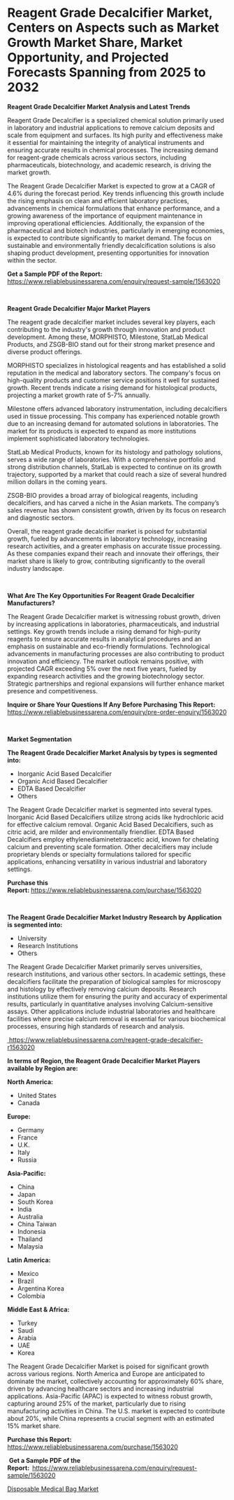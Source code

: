 <p><h1>Reagent Grade Decalcifier Market, Centers on Aspects such as Market Growth Market Share, Market Opportunity, and Projected Forecasts Spanning from 2025 to 2032</h1></p><p><strong>Reagent Grade Decalcifier Market Analysis and Latest Trends</strong></p>
<p><p>Reagent Grade Decalcifier is a specialized chemical solution primarily used in laboratory and industrial applications to remove calcium deposits and scale from equipment and surfaces. Its high purity and effectiveness make it essential for maintaining the integrity of analytical instruments and ensuring accurate results in chemical processes. The increasing demand for reagent-grade chemicals across various sectors, including pharmaceuticals, biotechnology, and academic research, is driving the market growth.</p><p>The Reagent Grade Decalcifier Market is expected to grow at a CAGR of 4.6% during the forecast period. Key trends influencing this growth include the rising emphasis on clean and efficient laboratory practices, advancements in chemical formulations that enhance performance, and a growing awareness of the importance of equipment maintenance in improving operational efficiencies. Additionally, the expansion of the pharmaceutical and biotech industries, particularly in emerging economies, is expected to contribute significantly to market demand. The focus on sustainable and environmentally friendly decalcification solutions is also shaping product development, presenting opportunities for innovation within the sector.</p></p>
<p><strong>Get a Sample PDF of the Report:&nbsp;</strong> <a href="https://www.reliablebusinessarena.com/enquiry/request-sample/1563020?utm_campaign=1420&utm_medium=2&utm_source=Github&utm_content=ia&utm_term=04032025&utm_id=reagent-grade-decalcifier">https://www.reliablebusinessarena.com/enquiry/request-sample/1563020</a></p>
<p>&nbsp;</p>
<p><strong>Reagent Grade Decalcifier Major Market Players</strong></p>
<p><p>The reagent grade decalcifier market includes several key players, each contributing to the industry's growth through innovation and product development. Among these, MORPHISTO, Milestone, StatLab Medical Products, and ZSGB-BIO stand out for their strong market presence and diverse product offerings.</p><p>MORPHISTO specializes in histological reagents and has established a solid reputation in the medical and laboratory sectors. The company's focus on high-quality products and customer service positions it well for sustained growth. Recent trends indicate a rising demand for histological products, projecting a market growth rate of 5-7% annually.</p><p>Milestone offers advanced laboratory instrumentation, including decalcifiers used in tissue processing. This company has experienced notable growth due to an increasing demand for automated solutions in laboratories. The market for its products is expected to expand as more institutions implement sophisticated laboratory technologies.</p><p>StatLab Medical Products, known for its histology and pathology solutions, serves a wide range of laboratories. With a comprehensive portfolio and strong distribution channels, StatLab is expected to continue on its growth trajectory, supported by a market that could reach a size of several hundred million dollars in the coming years.</p><p>ZSGB-BIO provides a broad array of biological reagents, including decalcifiers, and has carved a niche in the Asian markets. The company’s sales revenue has shown consistent growth, driven by its focus on research and diagnostic sectors.</p><p>Overall, the reagent grade decalcifier market is poised for substantial growth, fueled by advancements in laboratory technology, increasing research activities, and a greater emphasis on accurate tissue processing. As these companies expand their reach and innovate their offerings, their market share is likely to grow, contributing significantly to the overall industry landscape.</p></p>
<p>&nbsp;</p>
<p><strong>What Are The Key Opportunities For Reagent Grade Decalcifier Manufacturers?</strong></p>
<p><p>The Reagent Grade Decalcifier market is witnessing robust growth, driven by increasing applications in laboratories, pharmaceuticals, and industrial settings. Key growth trends include a rising demand for high-purity reagents to ensure accurate results in analytical procedures and an emphasis on sustainable and eco-friendly formulations. Technological advancements in manufacturing processes are also contributing to product innovation and efficiency. The market outlook remains positive, with projected CAGR exceeding 5% over the next five years, fueled by expanding research activities and the growing biotechnology sector. Strategic partnerships and regional expansions will further enhance market presence and competitiveness.</p></p>
<p><strong>Inquire or Share Your Questions If Any Before Purchasing This Report:</strong> <a href="https://www.reliablebusinessarena.com/enquiry/pre-order-enquiry/1563020?utm_campaign=1420&utm_medium=2&utm_source=Github&utm_content=ia&utm_term=04032025&utm_id=reagent-grade-decalcifier">https://www.reliablebusinessarena.com/enquiry/pre-order-enquiry/1563020</a></p>
<p>&nbsp;</p>
<p><strong>Market Segmentation</strong></p>
<p><strong>The Reagent Grade Decalcifier Market Analysis by types is segmented into:</strong></p>
<p><ul><li>Inorganic Acid Based Decalcifier</li><li>Organic Acid Based Decalcifier</li><li>EDTA Based Decalcifier</li><li>Others</li></ul></p>
<p><p>The Reagent Grade Decalcifier market is segmented into several types. Inorganic Acid Based Decalcifiers utilize strong acids like hydrochloric acid for effective calcium removal. Organic Acid Based Decalcifiers, such as citric acid, are milder and environmentally friendlier. EDTA Based Decalcifiers employ ethylenediaminetetraacetic acid, known for chelating calcium and preventing scale formation. Other decalcifiers may include proprietary blends or specialty formulations tailored for specific applications, enhancing versatility in various industrial and laboratory settings.</p></p>
<p><strong>Purchase this Report:&nbsp;</strong><a href="https://www.reliablebusinessarena.com/purchase/1563020?utm_campaign=1420&utm_medium=2&utm_source=Github&utm_content=ia&utm_term=04032025&utm_id=reagent-grade-decalcifier">https://www.reliablebusinessarena.com/purchase/1563020</a></p>
<p>&nbsp;</p>
<p><strong>The Reagent Grade Decalcifier Market Industry Research by Application is segmented into:</strong></p>
<p><ul><li>University</li><li>Research Institutions</li><li>Others</li></ul></p>
<p><p>The Reagent Grade Decalcifier Market primarily serves universities, research institutions, and various other sectors. In academic settings, these decalcifiers facilitate the preparation of biological samples for microscopy and histology by effectively removing calcium deposits. Research institutions utilize them for ensuring the purity and accuracy of experimental results, particularly in quantitative analyses involving Calcium-sensitive assays. Other applications include industrial laboratories and healthcare facilities where precise calcium removal is essential for various biochemical processes, ensuring high standards of research and analysis.</p></p>
<p><a href="https://www.reliablebusinessarena.com/reagent-grade-decalcifier-r1563020?utm_campaign=1420&utm_medium=2&utm_source=Github&utm_content=ia&utm_term=04032025&utm_id=reagent-grade-decalcifier">&nbsp;https://www.reliablebusinessarena.com/reagent-grade-decalcifier-r1563020</a></p>
<p><strong>In terms of Region, the Reagent Grade Decalcifier Market Players available by Region are:</strong></p>
<p>
    <p> <strong> North America: </strong>
        <ul>
            <li>United States</li>
            <li>Canada</li>
        </ul>
        </p> 
    <p> <strong> Europe: </strong>
        <ul>
            <li>Germany</li>
            <li>France</li>
            <li>U.K.</li>
            <li>Italy</li>
            <li>Russia</li>
        </ul>
        </p> 
    <p> <strong> Asia-Pacific: </strong>
        <ul>
            <li>China</li>
            <li>Japan</li>
            <li>South Korea</li>
            <li>India</li>
            <li>Australia</li>
            <li>China Taiwan</li>
            <li>Indonesia</li>
            <li>Thailand</li>
            <li>Malaysia</li>
        </ul>
        </p> 
    <p> <strong> Latin America: </strong>
        <ul>
            <li>Mexico</li>
            <li>Brazil</li>
            <li>Argentina Korea</li>
            <li>Colombia</li>
        </ul>
        </p> 
    <p> <strong> Middle East & Africa: </strong>
        <ul>
            <li>Turkey</li>
            <li>Saudi</li>
            <li>Arabia</li>
            <li>UAE</li>
            <li>Korea</li>
        </ul>
    </p>
    </p>
<p><p>The Reagent Grade Decalcifier Market is poised for significant growth across various regions. North America and Europe are anticipated to dominate the market, collectively accounting for approximately 60% share, driven by advancing healthcare sectors and increasing industrial applications. Asia-Pacific (APAC) is expected to witness robust growth, capturing around 25% of the market, particularly due to rising manufacturing activities in China. The U.S. market is expected to contribute about 20%, while China represents a crucial segment with an estimated 15% market share.</p></p>
<p><strong>Purchase this Report: </strong><a href="https://www.reliablebusinessarena.com/purchase/1563020?utm_campaign=1420&utm_medium=2&utm_source=Github&utm_content=ia&utm_term=04032025&utm_id=reagent-grade-decalcifier">https://www.reliablebusinessarena.com/purchase/1563020</a></p>
<p>&nbsp;<strong>Get a Sample PDF of the Report:&nbsp;&nbsp;</strong><a href="https://www.reliablebusinessarena.com/enquiry/request-sample/1563020?utm_campaign=1420&utm_medium=2&utm_source=Github&utm_content=ia&utm_term=04032025&utm_id=reagent-grade-decalcifier">https://www.reliablebusinessarena.com/enquiry/request-sample/1563020</a></p>
<p><strong></strong></p>
<p><p><a href="https://github.com/willjis/Market-Research-Report-List-1/blob/main/disposable-medical-bag-market.md?utm_campaign=1420&utm_medium=2&utm_source=Github&utm_content=ia&utm_term=04032025&utm_id=reagent-grade-decalcifier">Disposable Medical Bag Market</a></p></p>